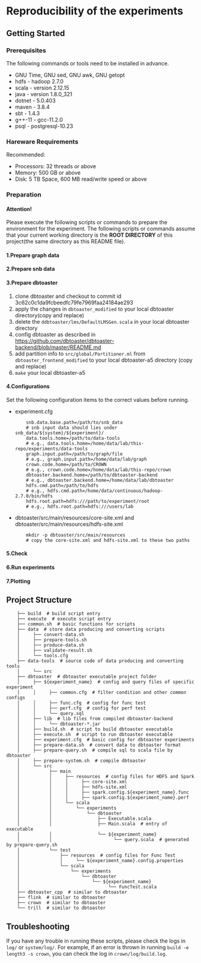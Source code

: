 # Reproducibility of the experiments
## Getting Started
### Prerequisites
The following commands or tools need to be installed in advance.
* GNU Time, GNU sed, GNU awk, GNU getopt
* hdfs - hadoop 2.7.0
* scala - version 2.12.15
* java - version 1.8.0_321
* dotnet - 5.0.403
* maven - 3.8.4
* sbt - 1.4.3
* g++-11 - gcc-11.2.0
* psql - postgresql-10.23

### Hareware Requirements
Recommended:
- Processors: 32 threads or above
- Memory: 500 GB or above
- Disk: 5 TB Space, 600 MB read/write speed or above 

### Preparation
#### Attention!
Please execute the following scripts or commands to prepare the environment for the experiment.
The following scripts or commands assume that your current working directory is the **ROOT DIRECTORY** of this project(the same directory as this README file).

#### 1.Prepare graph data

#### 2.Prepare snb data

#### 3.Prepare dbtoaster
1. clone dbtoaster and checkout to commit id 3c62c0c1da9fcbeedfc79fe7969faa24184ae293
2. apply the changes in `dbtoaster_modified` to your local dbtoaster directory(copy and replace)
3. delete the `ddbtoaster/lms/DefaultLMSGen.scala` in your local dbtoaster directory
4. config dbtoaster as described in https://github.com/dbtoaster/dbtoaster-backend/blob/master/README.md
5. add partition info to `src/global/Partitioner.ml` from `dbtoaster_frontend_modified` to your local dbtoaster-a5 directory (copy and replace)
6. `make` your local dbtoaster-a5

#### 4.Configurations
Set the following configuration items to the correct values before running.
* experiment.cfg
    ```shell
        snb.data.base.path=/path/to/snb_data  
        # snb input data should lies under snb_data/${system}/${experiment}/
        data.tools.home=/path/to/data-tools
        # e.g., data.tools.home=/home/data/lab/this-repo/experiments/data-tools
        graph.input.path=/path/to/graph/file
        # e.g., graph.input.path=/home/data/lab/graph
        crown.code.home=/path/to/CROWN
        # e.g., crown.code.home=/home/data/lab/this-repo/crown
        dbtoaster.backend.home=/path/to/dbtoaster-backend
        # e.g., dbtoaster.backend.home=/home/data/lab/dbtoaster
        hdfs.cmd.path=/path/to/hdfs
        # e.g., hdfs.cmd.path=/home/data/continuous/hadoop-2.7.0/bin/hdfs
        hdfs.root.path=hdfs:///path/to/experiment/root
        # e.g., hdfs.root.path=hdfs:///users/lab
    ```
* dbtoaster/src/main/resources/core-site.xml and dbtoaster/src/main/resources/hdfs-site.xml
    ```shell
        mkdir -p dbtoaster/src/main/resources
        # copy the core-site.xml and hdfs-site.xml to these two paths
    ```

#### 5.Check

#### 6.Run experiments

#### 7.Plotting

## Project Structure
```
    ├── build  # build script entry
    ├── execute  # execute script entry
    ├── common.sh  # basic functions for scripts
    ├── data  # store data producing and converting scripts
    │     ├── convert-data.sh
    │     ├── prepare-tools.sh
    │     ├── produce-data.sh
    │     ├── validate-result.sh    
    │     └── tools.cfg
    ├── data-tools  # source code of data producing and converting tools
    │     └── src
    ├── dbtoaster  # dbtoaster executable project folder
    │     ├── ${experiment_name}  # config and query files of specific experiment
    │     │     ├── common.cfg  # filter condition and other common configs
    │     │     ├── func.cfg  # config for func test
    │     │     ├── perf.cfg  # config for perf test
    │     │     └── query.sql
    │     ├── lib  # lib files from compiled dbtoaster-backend
    │     │     └── dbtoaster-*.jar
    │     ├── build.sh  # script to build dbtoaster executable
    │     ├── execute.sh  # script to run dbtoaster executable
    │     ├── experiment.cfg  # basic config for dbtoaster experiments
    │     ├── prepare-data.sh  # convert data to dbtoaster format
    │     ├── prepare-query.sh  # compile sql to scala file by dbtoaster
    │     ├── prepare-system.sh  # compile dbtoaster
    │     └── src
    │           ├── main
    │           │     ├── resources  # config files for HDFS and Spark
    │           │     │     ├── core-site.xml
    │           │     │     ├── hdfs-site.xml
    │           │     │     ├── spark.config.${experiment_name}.func
    │           │     │     ├── spark.config.${experiment_name}.perf
    │           │     └── scala
    │           │         └── experiments
    │           │             └── dbtoaster
    │           │                 ├── Executable.scala
    │           │                 ├── Main.scala  # entry of executable
    │           │                 └── ${experiment_name}
    │           │                       └── query.scala  # generated by prepare-query.sh
    │           └── test
    │               ├── resources  # config files for Func Test
    │               │     └── ${experiment_name}.config.properties
    │               └── scala
    │                   └── experiments
    │                       └── dbtoaster
    │                           └── ${experiment_name}
    │                                 └── FuncTest.scala
    ├── dbtoaster_cpp  # similar to dbtoaster
    ├── flink  # similar to dbtoaster
    ├── crown  # similar to dbtoaster
    └── trill  # similar to dbtoaster
```

## Troubleshooting
If you have any trouble in running these scripts, please check the logs in `log/` or `system/log/`. 
For example, if an error is thrown in running `build -e length3 -s crown`, you can check the log in `crown/log/build.log`.